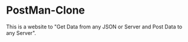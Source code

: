 # PostMan-Clone
This is a website to "Get Data from any JSON or Server and Post Data to any Server".
